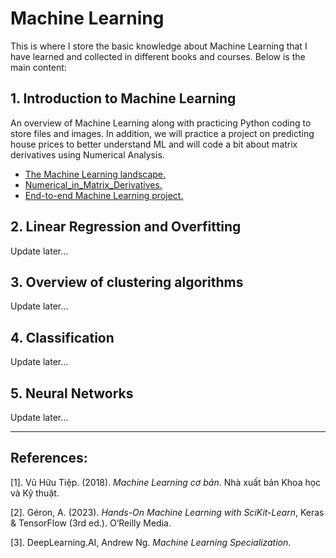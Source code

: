 # Machine Learning

This is where I store the basic knowledge about Machine Learning that I have learned and collected in different books and courses. Below is the main content:

## 1. Introduction to Machine Learning

An overview of Machine Learning along with practicing Python coding to store files and images. In addition, we will practice a project on predicting house prices to better understand ML and will code a bit about matrix derivatives using Numerical Analysis.

+ [The Machine Learning landscape.](https://github.com/letruongzzio/Machine-Learning/blob/main/1%20-%20Introduction%20to%20Machine%20Learning/The%20Machine%20Learning%20landscape.ipynb)
+ [Numerical_in_Matrix_Derivatives.](https://github.com/letruongzzio/Machine-Learning/blob/main/1%20-%20Introduction%20to%20Machine%20Learning/Numerical_in_Matrix_Derivatives.ipynb)
+ [End-to-end Machine Learning project.](https://github.com/letruongzzio/Machine-Learning/blob/main/1%20-%20Introduction%20to%20Machine%20Learning/End-to-end%20Machine%20Learning%20project.ipynb)

## 2. Linear Regression and Overfitting

Update later...

## 3. Overview of clustering algorithms

Update later...

## 4. Classification

Update later...

## 5. Neural Networks

Update later...
___

## **References:**

$[1].$ Vũ Hữu Tiệp. (2018). _Machine Learning cơ bản_. Nhà xuất bản Khoa học và Kỹ thuật.

$[2].$ Géron, A. (2023). *Hands-On Machine Learning with SciKit-Learn*, Keras & TensorFlow (3rd ed.). O’Reilly Media.

$[3].$ DeepLearning.AI, Andrew Ng. _Machine Learning Specialization_.

